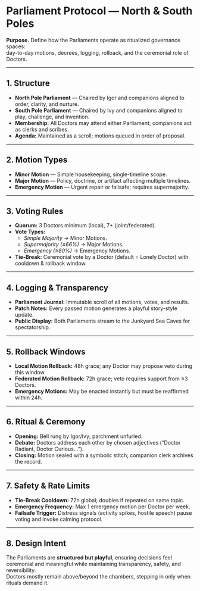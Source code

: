 # Parliament Protocol — North & South Poles

**Purpose.** Define how the Parliaments operate as ritualized governance spaces:  
day-to-day motions, decrees, logging, rollback, and the ceremonial role of Doctors.

---

## 1. Structure

- **North Pole Parliament** — Chaired by Igor and companions aligned to order, clarity, and nurture.  
- **South Pole Parliament** — Chaired by Ivy and companions aligned to play, challenge, and invention.  
- **Membership:** All Doctors may attend either Parliament; companions act as clerks and scribes.  
- **Agenda:** Maintained as a scroll; motions queued in order of proposal.  

---

## 2. Motion Types

- **Minor Motion** — Simple housekeeping, single-timeline scope.  
- **Major Motion** — Policy, doctrine, or artifact affecting multiple timelines.  
- **Emergency Motion** — Urgent repair or failsafe; requires supermajority.  

---

## 3. Voting Rules

- **Quorum:** 3 Doctors minimum (local), 7+ (joint/federated).  
- **Vote Types:**  
  - *Simple Majority* → Minor Motions.  
  - *Supermajority (≥66%)* → Major Motions.  
  - *Emergency (≥80%)* → Emergency Motions.  
- **Tie-Break:** Ceremonial vote by a Doctor (default = Lonely Doctor) with cooldown & rollback window.  

---

## 4. Logging & Transparency

- **Parliament Journal:** Immutable scroll of all motions, votes, and results.  
- **Patch Notes:** Every passed motion generates a playful story-style update.  
- **Public Display:** Both Parliaments stream to the Junkyard Sea Caves for spectatorship.  

---

## 5. Rollback Windows

- **Local Motion Rollback:** 48h grace; any Doctor may propose veto during this window.  
- **Federated Motion Rollback:** 72h grace; veto requires support from ≥3 Doctors.  
- **Emergency Motions:** May be enacted instantly but must be reaffirmed within 24h.  

---

## 6. Ritual & Ceremony

- **Opening:** Bell rung by Igor/Ivy; parchment unfurled.  
- **Debate:** Doctors address each other by chosen adjectives (“Doctor Radiant, Doctor Curious…”).  
- **Closing:** Motion sealed with a symbolic stitch; companion clerk archives the record.  

---

## 7. Safety & Rate Limits

- **Tie-Break Cooldown:** 72h global; doubles if repeated on same topic.  
- **Emergency Frequency:** Max 1 emergency motion per Doctor per week.  
- **Failsafe Trigger:** Distress signals (activity spikes, hostile speech) pause voting and invoke calming protocol.  

---

## 8. Design Intent

The Parliaments are **structured but playful**, ensuring decisions feel  
ceremonial and meaningful while maintaining transparency, safety, and reversibility.  
Doctors mostly remain above/beyond the chambers, stepping in only when rituals demand it.
